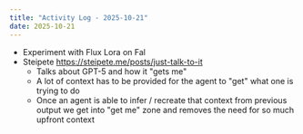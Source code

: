 ```yaml
---
title: "Activity Log - 2025-10-21"
date: 2025-10-21
---
```


- Experiment with Flux Lora on Fal
- Steipete https://steipete.me/posts/just-talk-to-it
  - Talks about GPT-5 and how it "gets me"
  - A lot of context has to be provided for the agent to "get" what one is trying to do
  - Once an agent is able to infer / recreate that context from previous output we get into "get me" zone and removes the need for so much upfront context
